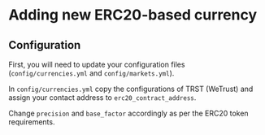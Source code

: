 # Adding new ERC20-based currency

## Configuration

First, you will need to update your configuration files (`config/currencies.yml` and `config/markets.yml`).

In `config/currencies.yml` copy the configurations of TRST (WeTrust) and assign your contact address to `erc20_contract_address`.

Change `precision` and `base_factor` accordingly as per the ERC20 token requirements. 
